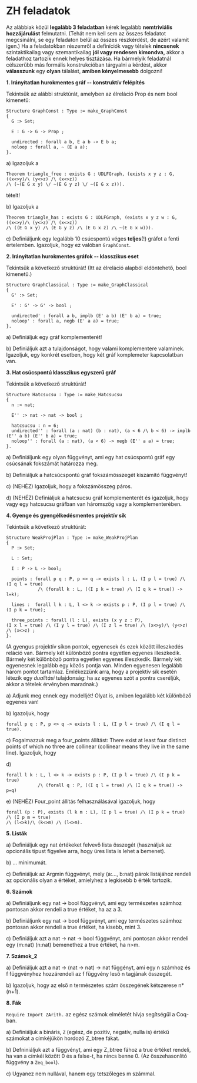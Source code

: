 # ZH feladatok

Az alábbiak közül **legalább 3 feladatban** kérek legalább **nemtriviális hozzájárulást** felmutatni. (Tehát nem kell sem az összes feladatot megcsinálni, se egy feladaton belül az összes részkérdést, de azért valamit igen.) Ha a feladatokban részemről a definíciók vagy tételek **nincsenek** szintaktikailag vagy szemantikailag **jól vagy rendesen kimondva,** akkor a feladathoz tartozik ennek helyes tisztázása. Ha bármelyik feladatnál célszerűbb más formális konstrukcióban tárgyalni a kérdést, akkor **válasszunk** egy **olyan** tálalást, **amiben kényelmesebb** dolgozni!

**1. Irányítatlan hurokmentes gráf -- konstruktív felépítés**

Tekintsük az alábbi struktúrát, amelyben az élreláció Prop és nem bool kimenetű: 
````coq
Structure GraphConst : Type := make_GraphConst
{
  G :> Set;

  E : G -> G -> Prop ;

  undirected : forall a b, E a b -> E b a;
  noloop : forall a, ~ (E a a);
}.
````

a) Igazoljuk a 
````coq
Theorem triangle_free : exists G : UDLFGraph, (exists x y z : G, ((x<>y)/\ (y<>z) /\ (x<>z))
/\ (~(E G x y) \/ ~(E G y z) \/ ~(E G x z))).
````
tételt!

b) Igazoljuk a 
````coq 
Theorem triangle_has : exists G : UDLFGraph, (exists x y z w : G, ((x<>y)/\ (y<>z) /\ (x<>z))
/\ ((E G x y) /\ (E G y z) /\ (E G x z) /\ ~(E G x w))). 
````
c)
Definiáljunk egy legalább 10 csúcspontú véges **teljes**(!) gráfot a fenti értelemben. Igazoljuk, hogy ez valóban ````GraphConst````.

**2. Irányítatlan hurokmentes gráfok -- klasszikus eset** 

Tekintsük a következő struktúrát! (Itt az élreláció alapból eldöntehető, bool kimenetű.)

````coq
Structure GraphClassical : Type := make_GraphClassical
{
  G' :> Set;

  E' : G' -> G' -> bool ;

  undirected' : forall a b, implb (E' a b) (E' b a) = true;
  noloop' : forall a, negb (E' a a) = true;
}.
````
a) Definiáljuk egy gráf komplementerét! 

b) Definiáljuk azt a tulajdonságot, hogy valami komplementere valaminek. Igazoljuk, egy konkrét esetben, hogy két gráf komplemeter kapcsolatban van.

**3. Hat csúcspontú klasszikus egyszerű gráf**

Tekintsük a következő struktúrát!

````coq
Structure Hatcsucsu : Type := make_Hatcsucsu
{
  n :> nat;

  E'' :> nat -> nat -> bool ;

  hatcsucsu : n = 6;
  undirected'' : forall (a : nat) (b : nat), (a < 6 /\ b < 6) -> implb (E'' a b) (E'' b a) = true;
  noloop'' : forall (a : nat), (a < 6) -> negb (E'' a a) = true;
}.
````
a) Definiáljunk egy olyan függvényt, ami egy hat csúcspontú gráf egy csúcsának fokszámát határozza meg.

b) Definiáljuk a hatcsúcspontú gráf fokszámösszegét kiszámító függvényt!

c) (NEHÉZ) Igazoljuk, hogy a fokszámösszeg páros.

d) (NEHÉZ) Definiáljuk a hatcsucsu gráf komplementerét és igazoljuk, hogy vagy egy hatcsucsu gráfban van háromszög
 vagy a komplementerében. 

**4. Gyenge és gyengélkedésmentes projektív sík**

Tekintsük a következő struktúrát:

````coq
Structure WeakProjPlan : Type := make_WeakProjPlan
{
  P :> Set;

  L : Set;

  I : P -> L -> bool;

  points : forall p q : P, p <> q -> exists l : L, (I p l = true) /\ (I q l = true)
            /\ (forall k : L, ((I p k = true) /\ (I q k = true)) -> l=k);

  lines :  forall l k : L, l <> k -> exists p : P, (I p l = true) /\ (I p k = true);
  
  three_points : forall (l : L), exists (x y z : P), 
(I x l = true) /\ (I y l = true) /\ (I z l = true) /\ (x<>y)/\ (y<>z) /\ (x<>z) ;
}.
````
(A gyengus projektív síkon pontok, egyenesek és ezek között illeszkedés reláció van. Bármely két különböző pontra egyetlen egyenes illeszkedik. Bármely két különböző pontra egyetlen egyenes illeszkedik. Bármely két egyenesnek legalább egy közös pontja van. Minden egyenesen legalább három pontot tartamlaz. Emlékezzünk arra, hogy a projektív sík esetén létezik egy *dualitási* tulajdonság: ha az egyenes szót a pontra cseréljük, akkor a tételek érvényben maradnak.)

a) Adjunk meg ennek egy modelljét! Olyat is, amiben legalább két különböző egyenes van!

b) Igazoljuk, hogy 

````coq
forall p q : P, p <> q -> exists l : L, (I p l = true) /\ (I q l = true).
````
c)  Fogalmazzuk meg a four_points állítást: There exist at least four distinct points of which no three are collinear 
(collinear means they live in the same line). Igazoljuk, hogy 

d)  

````coq
forall l k : L, l <> k -> exists p : P, (I p l = true) /\ (I p k = true)
            /\ (forall q : P, ((I q l = true) /\ (I q k = true)) -> p=q)
````

e) (NEHÉZ) Four_point állítás felhasználásával igazoljuk, hogy 

````coq
forall (p : P), exists (l k m : L), (I p l = true) /\ (I p k = true) /\ (I p m = true) 
/\ (l<>k)/\ (k<>m) /\ (l<>m).
````

**5. Listák**

a) Definiáljuk egy nat értékeket felvevő lista összegét (használjuk az opcionális típust figyelve arra, hogy üres lista is lehet a bemenet).

b) ... minimumát. 

c) Definiáljuk az Argmin függvényt, mely (a:..., b:nat) párok listájához rendeli az opcionális olyan a értéket, amielyhez a legkisebb b érték tartozik.   

**6. Számok**

a) Definiáljunk egy nat -> bool függvényt, ami egy természetes számhoz pontosan akkor rendeli a true értéket, ha az a 3.

b) Definiáljunk egy nat -> bool függvényt, ami egy természetes számhoz pontosan akkor rendeli a true értéket, ha kisebb, mint 3.

c) Definiáljuk azt a nat -> nat -> bool függvényt, ami pontosan akkor rendeli egy (m:nat) (n:nat) bemenethez a true értéket, ha n>m.  
 
**7. Számok_2**

a) Definiáljuk azt a nat -> (nat -> nat) -> nat  függényt, ami egy n számhoz és f függvényhez hozzárendeli az f függvény leső n tagjának összegét.

b) Igazoljuk, hogy az első n természetes szám összegének kétszerese n*(n+1).

**8. Fák**

````Require Import ZArith.```` az egész számok elméletét hívja segítségül a Coq-ban.

a) Definiáljuk a bináris, ````Z```` (egész, de pozitív, negatív, nulla is) értékű számokat a címkéjükön hordozó Z_btree fákat.

b) Defniniáljuk azt a függvényt, ami egy Z_btree fához a true értéket rendeli, ha van a címkéi között 0 és a false-t, ha nincs benne 0. (Az összehasonlító függvény a ````Zeq_bool````).

c) Ugyanez nem nullával, hanem egy tetszőleges m számmal.
